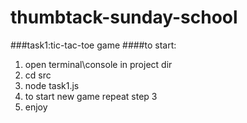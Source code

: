 # thumbtack-sunday-school

###task1:tic-tac-toe game
####to start: 
1) open terminal\console in project dir
2) cd src
3) node task1.js
4) to start new game repeat step 3
5) enjoy